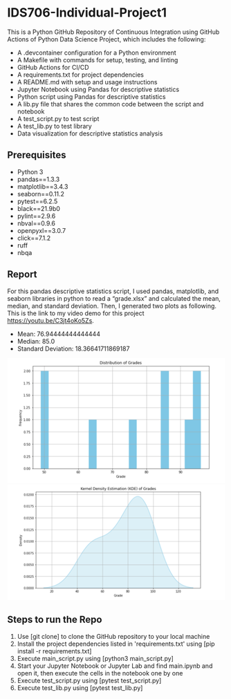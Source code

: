 # IDS706-Individual-Project1

This is a Python GitHub Repository of Continuous Integration using GitHub Actions of Python Data Science Project, which includes the following:
- A .devcontainer configuration for a Python environment
- A Makefile with commands for setup, testing, and linting
- GitHub Actions for CI/CD
- A requirements.txt for project dependencies
- A README.md with setup and usage instructions
- Jupyter Notebook using Pandas for descriptive statistics
- Python script using Pandas for descriptive statistics
- A lib.py file that shares the common code between the script and notebook
- A test_script.py to test script
- A test_lib.py to test library
- Data visualization for descriptive statistics analysis

## Prerequisites

- Python 3
- pandas==1.3.3
- matplotlib==3.4.3
- seaborn==0.11.2
- pytest==6.2.5
- black==21.9b0
- pylint==2.9.6
- nbval==0.9.6   
- openpyxl==3.0.7 
- click==7.1.2  
- ruff
- nbqa

## Report

For this pandas descriptive statistics script, I used pandas, matplotlib, and seaborn libraries in python to read a “grade.xlsx” and calculated the mean, median, and standard deviation.
Then, I generated two plots as following.
This is the link to my video demo for this project https://youtu.be/C3jt4oKo5Zs. 

- Mean: 76.94444444444444
- Median: 85.0
- Standard Deviation: 18.36641711869187

![Distribution Plot](data%20plot/distribution%20plot.png)
![KDE Plot](data%20plot/KDE%20plot.png)

## Steps to run the Repo

1. Use [git clone] to clone the GitHub repository to your local machine
2. Install the project dependencies listed in 'requirements.txt' using [pip install -r requirements.txt]
3. Execute main_script.py using [python3 main_script.py]
4. Start your Jupyter Notebook or Jupyter Lab and find main.ipynb and open it, then execute the cells in the notebook one by one
5. Execute test_script.py using [pytest test_script.py]
6. Execute test_lib.py using [pytest test_lib.py]
